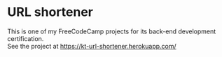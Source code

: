 # URL shortener
This is one of my FreeCodeCamp projects for its back-end development certification. <br />
See the project at https://kt-url-shortener.herokuapp.com/

